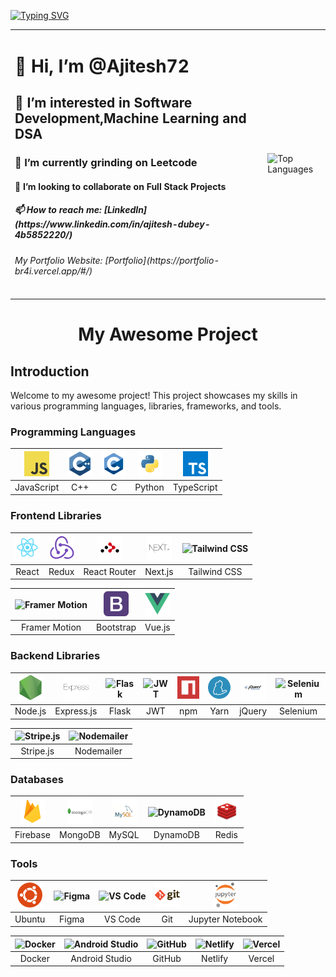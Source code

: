 <a href="https://git.io/typing-svg"><img src="https://readme-typing-svg.demolab.com?font=Fira+Code&pause=1000&width=435&lines=Software+Developer;Machine+Learning+Enthusiast" alt="Typing SVG" /></a>


<table>
  <tr>
    <td>
      <h1>👋 Hi, I’m @Ajitesh72</h1>
      <h2>👀 I’m interested in Software Development,Machine Learning and DSA</h2>
      <h3>🌱 I’m currently grinding on Leetcode</h3>
      <h4>💞️ I’m looking to collaborate on Full Stack Projects</h4>
      <h5>📫 How to reach me: [LinkedIn](https://www.linkedin.com/in/ajitesh-dubey-4b5852220/)</h5>
      <h6>My Portfolio Website: [Portfolio](https://portfolio-br4i.vercel.app/#/)</h6>
    </td>
    <td>
      <img src="https://github-readme-stats.vercel.app/api/top-langs/?username=Ajitesh72&theme=tokyonight" alt="Top Languages" />
    </td>
  </tr>
</table>

<h1 align="center">My Awesome Project</h1>

## Introduction

Welcome to my awesome project! This project showcases my skills in various programming languages, libraries, frameworks, and tools.

### Programming Languages

| <img src="https://raw.githubusercontent.com/github/explore/master/topics/javascript/javascript.png" width="40px" alt="JavaScript"> | <img src="https://raw.githubusercontent.com/github/explore/master/topics/cpp/cpp.png" width="40px" alt="C++"> | <img src="https://raw.githubusercontent.com/github/explore/master/topics/c/c.png" width="40px" alt="C"> | <img src="https://raw.githubusercontent.com/github/explore/master/topics/python/python.png" width="40px" alt="Python"> | <img src="https://raw.githubusercontent.com/github/explore/main/topics/typescript/typescript.png" width="40px" alt="TypeScript"> |
| :---: | :---: | :---: | :---: | :---: |
| JavaScript | C++ | C | Python | TypeScript |

### Frontend Libraries

| <img src="https://raw.githubusercontent.com/github/explore/master/topics/react/react.png" width="40px" alt="React"> | <img src="https://raw.githubusercontent.com/github/explore/master/topics/redux/redux.png" width="40px" alt="Redux"> | <img src="https://raw.githubusercontent.com/github/explore/main/topics/react-router/react-router.png" width="40px" alt="React Router"> | <img src="https://raw.githubusercontent.com/github/explore/main/topics/nextjs/nextjs.png" width="40px" alt="Next.js"> | <img src="https://user-images.githubusercontent.com/98990/89711240-4172a200-d989-11ea-8d51-4aaf922fa407.png" width="40px" alt="Tailwind CSS"> |
| :---: | :---: | :---: | :---: | :---: |
| React | Redux | React Router | Next.js | Tailwind CSS |

| <img src="https://repository-images.githubusercontent.com/157846876/70574400-9e6a-11e9-8708-22d4bf4c3322" width="40px" alt="Framer Motion"> | <img src="https://raw.githubusercontent.com/github/explore/master/topics/bootstrap/bootstrap.png" width="40px" alt="Bootstrap"> | <img src="https://raw.githubusercontent.com/github/explore/main/topics/vue/vue.png" width="40px" alt="Vue.js"> |
| :---: | :---: | :---: |
| Framer Motion | Bootstrap | Vue.js |

### Backend Libraries

| <img src="https://raw.githubusercontent.com/github/explore/master/topics/nodejs/nodejs.png" width="40px" alt="Node.js"> | <img src="https://raw.githubusercontent.com/github/explore/master/topics/express/express.png" width="40px" alt="Express.js"> | <img src="https://camo.githubusercontent.com/68390254ad6054b8e98b68fbcae09a3b78751427686f3e003a33c2bbc913b14c/68747470733a2f2f696d672e736869656c64732e696f2f62616467652f466c61736b2d3030303030303f7374796c653d666f722d7468652d6261646765266c6f676f3d666c61736b266c6f676f436f6c6f723d7768697465" width="40px" alt="Flask"> | <img src="https://camo.githubusercontent.com/5fff6029f4154d67d92000c1809bdf4d2df21aba75e7f93293680155e561baa4/68747470733a2f2f696d672e736869656c64732e696f2f62616467652f6a736f6e253230776562253230746f6b656e732d3332333333303f7374796c653d666f722d7468652d6261646765266c6f676f3d6a736f6e2d7765622d746f6b656e73266c6f676f436f6c6f723d70696e6b" width="40px" alt="JWT"> | <img src="https://raw.githubusercontent.com/github/explore/master/topics/npm/npm.png" width="40px" alt="npm"> | <img src="https://raw.githubusercontent.com/github/explore/master/topics/yarn/yarn.png" width="40px" alt="Yarn"> | <img src="https://raw.githubusercontent.com/github/explore/master/topics/jquery/jquery.png" width="40px" alt="jQuery"> | <img src="https://img.icons8.com/color/48/000000/selenium-test-automation.png" width="40px" alt="Selenium"> |
| :---: | :---: | :---: | :---: | :---: | :---: | :---: | :---: |
| Node.js | Express.js | Flask | JWT | npm | Yarn | jQuery | Selenium |

| <img src="https://sandny.com/wp-content/uploads/2021/06/social.png" width="40px" alt="Stripe.js"> | <img src="https://img.stackshare.io/service/2862/qr2-jCLr.jpg" width="40px" alt="Nodemailer"> |
| :---: | :---: |
| Stripe.js | Nodemailer |

### Databases

| <img src="https://raw.githubusercontent.com/github/explore/master/topics/firebase/firebase.png" width="40px" alt="Firebase"> | <img src="https://raw.githubusercontent.com/github/explore/master/topics/mongodb/mongodb.png" width="40px" alt="MongoDB"> | <img src="https://raw.githubusercontent.com/github/explore/master/topics/mysql/mysql.png" width="40px" alt="MySQL"> | <img src="https://amazon-dynamodb-labs.com/images/Amazon-DynamoDB.png" width="40px" alt="DynamoDB"> | <img src="https://raw.githubusercontent.com/github/explore/main/topics/redis/redis.png" width="40px" alt="Redis"> |
| :---: | :---: | :---: | :---: | :---: |
| Firebase | MongoDB | MySQL | DynamoDB | Redis |

### Tools

| <img src="https://raw.githubusercontent.com/github/explore/master/topics/ubuntu/ubuntu.png" width="40px" alt="Ubuntu"> | <img src="https://cdn.worldvectorlogo.com/logos/figma-1.svg" width="40px" alt="Figma"> | <img src="https://img.icons8.com/fluent/48/000000/visual-studio-code-2019.png" width="40px" alt="VS Code"> | <img src="https://raw.githubusercontent.com/github/explore/master/topics/git/git.png" width="40px" alt="Git"> | <img src="https://raw.githubusercontent.com/github/explore/master/topics/jupyter-notebook/jupyter-notebook.png" width="40px" alt="Jupyter Notebook"> |
| :---: | :---: | :---: | :---: | :---: |
| Ubuntu | Figma | VS Code | Git | Jupyter Notebook |

| <img src="https://img.icons8.com/color/48/000000/docker.png" width="40px" alt="Docker"> | <img src="https://developer.android.com/studio/images/studio-icon-preview.svg" width="40px" alt="Android Studio"> | <img src="https://encrypted-tbn0.gstatic.com/images?q=tbn:ANd9GcQMS-B8Mfwk6TPmz1rLjID38ecQ5Vx7Rm18W6jS1-NKDVNDSWy86-TJqDPSqiRlbh9-_tc&usqp=CAU" width="40px" alt="GitHub"> | <img src="https://cdn.worldvectorlogo.com/logos/netlify.svg" width="40px" alt="Netlify"> | <img src="https://www.google.com/url?sa=i&url=https%3A%2F%2Fgithub.com%2Fvercel&psig=AOvVaw0_IXZajSTuNVVbAJt9Jd-Y&ust=1689887995600000&source=images&cd=vfe&opi=89978449&ved=0CBEQjRxqFwoTCJCztuvZm4ADFQAAAAAdAAAAABA-" width="40px" alt="Vercel"> |
| :---: | :---: | :---: | :---: | :---: |
| Docker | Android Studio | GitHub | Netlify | Vercel |





  
<!---
Ajitesh72/Ajitesh72 is a ✨ special ✨ repository because its `README.md` (this file) appears on your GitHub profile.
You can click the Preview link to take a look at your changes.
--->
